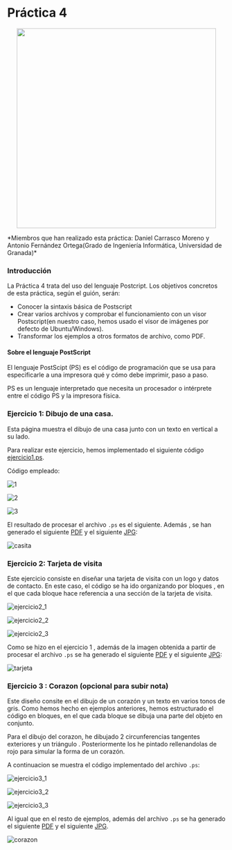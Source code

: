 # Práctica 4
<p align="center">
  <img width="460" height="460" src="media/logo.png">
</p>
*Miembros que han realizado esta práctica: Daniel Carrasco Moreno y Antonio Fernández Ortega(Grado de Ingeniería Informática, Universidad de Granada)*

### Introducción

La Práctica 4 trata del uso del lenguaje Postcript. 
Los objetivos concretos de esta práctica, según el guión, serán:

- Conocer la sintaxis básica de Postscript
- Crear varios archivos y comprobar el funcionamiento con un visor Postscript(en nuestro caso, hemos usado el visor de imágenes por defecto de Ubuntu/Windows).
- Transformar los ejemplos a otros formatos de archivo, como PDF.


#### Sobre el lenguaje PostScript
El lenguaje PostScipt (PS) es el código de programación que se usa para especificarle a una impresora qué y cómo debe imprimir, paso a paso.

PS es un lenguaje interpretado que necesita un procesador o intérprete entre el código PS y la impresora física.


### Ejercicio 1: Dibujo de una casa.

Esta página muestra el dibujo de una casa junto con un texto en vertical a su lado.

Para realizar este ejercicio, hemos implementado el siguiente código [ejercicio1.ps](archivos/ejercicio1.ps).

Código empleado:

![1](media/1.png)

![2](media/2.png)

![3](media/3.png)

El resultado de procesar el archivo `.ps` es el siguiente. Además , se han generado el siguiente [PDF](archivos/ejercicio1.pdf) y el siguiente [JPG](archivos/ejercicio1.jpg):

![casita](media/casita.png)


### Ejercicio 2: Tarjeta de visita

Este ejercicio consiste en diseñar una tarjeta de visita con un logo y datos de contacto.
En este caso, el código se ha ido organizando por bloques , en el que cada bloque hace referencia a una sección de la tarjeta de visita.

![ejercicio2_1](media/ejercicio2_1.png)

![ejercicio2_2](media/ejercicio2_2.png)

![ejercicio2_3](media/ejercicio2_3.png)

Como se hizo en el ejercicio 1 , además de la imagen obtenida a partir de procesar el archivo `.ps` se ha generado el siguiente [PDF](archivos/ejercicio2.pdf) y el siguiente [JPG](archivos/ejercicio2.jpg):

![tarjeta](media/tarjeta.png)


### Ejercicio 3 : Corazon (opcional para subir nota)

Este diseño consite en el dibujo de un corazón y un texto en varios tonos de gris. Como hemos hecho en ejemplos anteriores, hemos estructurado el código en bloques, en el que cada bloque se dibuja una parte del objeto en conjunto.

Para el dibujo del corazon, he dibujado 2 circunferencias tangentes exteriores y un triángulo . Posteriormente los he pintado rellenandolas de rojo para simular la forma de un corazón.

A continuacion se muestra el código implementado del archivo `.ps`:

![ejercicio3_1](media/ejercicio3_1.png)

![ejercicio3_2](media/ejercicio3_2.png)

![ejercicio3_3](media/ejercicio3_3.png)

Al igual que en el resto de ejemplos, además del archivo `.ps` se ha generado el siguiente [PDF](archivos/ejercicio3.pdf) y el siguiente [JPG](archivos/ejercicio3.jpg).

![corazon](media/corazon.png)



